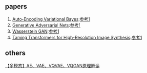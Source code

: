 ## papers
1. [Auto-Encoding Variational Bayes](https://arxiv.org/abs/1312.6114):[参考1](https://zhuanlan.zhihu.com/p/452743042)
2. [Generative Adversarial Nets](https://arxiv.org/abs/1406.2661):[参考1](https://www.bilibili.com/video/BV1rb4y187vD/)
3. [Wasserstein GAN](https://arxiv.org/abs/1701.07875):[参考1](https://zhuanlan.zhihu.com/p/25071913)
4. [Taming Transformers for High-Resolution Image Synthesis](https://arxiv.org/abs/2012.09841):[参考1](https://zhuanlan.zhihu.com/p/633744455)

## others

[【多模态】AE、VAE、VQVAE、VQGAN原理解读](https://zhuanlan.zhihu.com/p/657857297)
